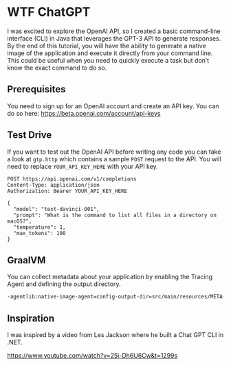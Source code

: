 # WTF ChatGPT

I was excited to explore the OpenAI API, so I created a basic command-line interface (CLI) in Java that leverages the GPT-3 API to generate responses. By the end of this tutorial, you will have the ability to generate a native image of the application and execute it directly from your command line. This could be useful when you need to quickly execute a task but don’t know the exact command to do so.

## Prerequisites

You need to sign up for an OpenAI account and create an API key. You can do so here: https://beta.openai.com/account/api-keys

## Test Drive 

If you want to test out the OpenAI API before writing any code you can take a look at `gtp.http` which contains a sample `POST` request to the API. You will need to replace `YOUR_API_KEY_HERE` with your API key.

```http request
POST https://api.openai.com/v1/completions
Content-Type: application/json
Authorization: Bearer YOUR_API_KEY_HERE

{
  "model": "text-davinci-001",
  "prompt": "What is the command to list all files in a directory on macOS?",
  "temperature": 1,
  "max_tokens": 100
}
```

## GraalVM

You can collect metadata about your application by enabling the Tracing Agent and defining the output directory.

```bash
-agentlib:native-image-agent=config-output-dir=src/main/resources/META-INF/native-image/
```

## Inspiration 

I was inspired by a video from Les Jackson where he built a Chat GPT CLI in .NET. 

https://www.youtube.com/watch?v=25i-Dh6U6Cw&t=1299s